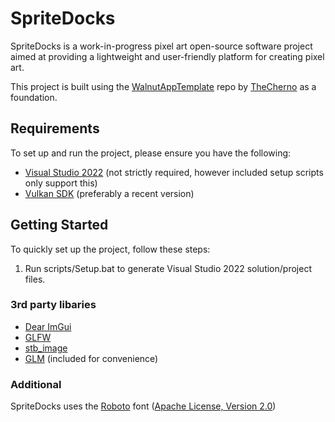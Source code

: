 # SpriteDocks

SpriteDocks is a work-in-progress pixel art open-source software project aimed at providing a lightweight and user-friendly platform for creating pixel art. 

This project is built using the [WalnutAppTemplate](https://github.com/TheCherno/WalnutAppTemplate) repo by [TheCherno](https://github.com/TheCherno) as a foundation.

## Requirements
To set up and run the project, please ensure you have the following:
- [Visual Studio 2022](https://visualstudio.com) (not strictly required, however included setup scripts only support this)
- [Vulkan SDK](https://vulkan.lunarg.com/sdk/home#windows) (preferably a recent version)

## Getting Started
To quickly set up the project, follow these steps:

1. Run scripts/Setup.bat to generate Visual Studio 2022 solution/project files.

### 3rd party libaries
- [Dear ImGui](https://github.com/ocornut/imgui)
- [GLFW](https://github.com/glfw/glfw)
- [stb_image](https://github.com/nothings/stb)
- [GLM](https://github.com/g-truc/glm) (included for convenience)

### Additional
SpriteDocks uses the [Roboto](https://fonts.google.com/specimen/Roboto) font ([Apache License, Version 2.0](https://www.apache.org/licenses/LICENSE-2.0))